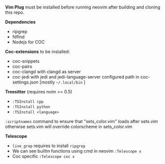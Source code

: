 **Vim Plug** must be installed before running neovim after building and cloning this repo.

**Dependencies**
- ripgrep
- fdfind
- Nodejs for COC

**Coc-extensions** to be installed:
-   coc-snippets
-   coc-pairs
-   coc-clangd with clangd as server
-   coc-jedi with jedi and jedi-language-server configured path in coc-settings.json [mostly `~/.local/bin` ]

**Treesitter** (requires nvim >= 0.5)

-   `:TSInstall cpp`
-   `:TSInstall python`
-   `:TSInstall <language>`

`:scriptnames` command to ensure that "sets_color.vim" loads after sets.vim otherwise sets.vim will override colorscheme in sets_color.vim

**Telescope**

-   `live_grep` requires to install `ripgrep`
-   We can see builtin functions using cmd in neovim `:Telescope x`
-   Coc specific `:Telescope coc x`

